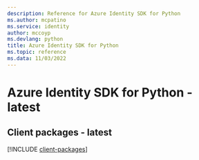 ```yaml
---
description: Reference for Azure Identity SDK for Python
ms.author: mcpatino
ms.service: identity
author: mccoyp
ms.devlang: python
title: Azure Identity SDK for Python
ms.topic: reference
ms.data: 11/03/2022
---
```

# Azure Identity SDK for Python - latest

## Client packages - latest
[!INCLUDE [client-packages](identity-client-index.md)]
